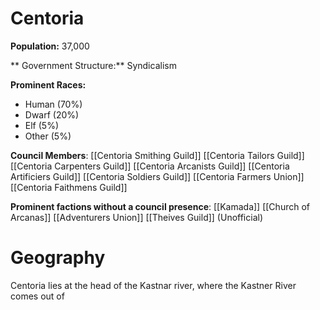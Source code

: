# Centoria

 **Population:** 37,000

** Government Structure:** Syndicalism

**Prominent Races:** 
- Human (70%)
- Dwarf (20%)
- Elf (5%)
- Other (5%)

**Council Members**:
 [[Centoria Smithing Guild]]
 [[Centoria Tailors Guild]]
  [[Centoria Carpenters Guild]]
 [[Centoria Arcanists Guild]]
 [[Centoria Artificiers Guild]]
 [[Centoria Soldiers Guild]]
 [[Centoria Farmers Union]]
[[Centoria Faithmens Guild]] 

**Prominent factions without a council presence**:
[[Kamada]]
[[Church of Arcanas]]
[[Adventurers Union]]
[[Theives Guild]] (Unofficial)


# Geography

Centoria lies at the head of the Kastnar river, where the Kastner River comes out of 



